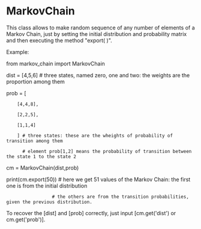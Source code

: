 # MarkovChain
This class allows to make random sequence of any number of elements of a Markov Chain, just by setting the initial distribution and probability matrix and then executing the method "export( )".

Example:


from markov_chain import MarkovChain

dist = [4,5,6] # three states, named zero, one and two: the weights are the proportion among them

prob = [

        [4,4,8],

        [2,2,5],
        
        [1,1,4]
        
        ] # three states: these are the wheights of probability of transition among them
        
          # element prob[1,2] means the probability of transition between the state 1 to the state 2
                 
cm = MarkovChain(dist,prob)

print(cm.export(50)) # here we get 51 values of the Markov Chain: the first one is from the initial distribution

                     # the others are from the transition probabilities, given the previous distribution.


To recover the [dist] and [prob] correctly, just input [cm.get('dist') or cm.get('prob')].
